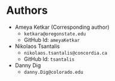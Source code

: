 # Authors

* Ameya Ketkar (Corresponding author)
	* `ketkara@oregonstate.edu`
	* GitHub Id: `ameyaKetkar`
* Nikolaos Tsantalis
	* `nikolaos.tsantalis@concordia.ca`
	* GitHub Id: `tsantalis`
* Danny Dig
	* `danny.Dig@colorado.edu`

